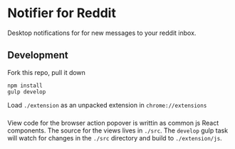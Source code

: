 # Notifier for Reddit
Desktop notifications for for new messages to your reddit inbox.

## Development
Fork this repo, pull it down

```
npm install
gulp develop
```

Load `./extension` as an unpacked extension in `chrome://extensions`

###

View code for the browser action popover is writtin as common js React components.
The source for the views lives in `./src`. The `develop` gulp task will watch for changes
in the `./src` directory and build to `./extension/js`.